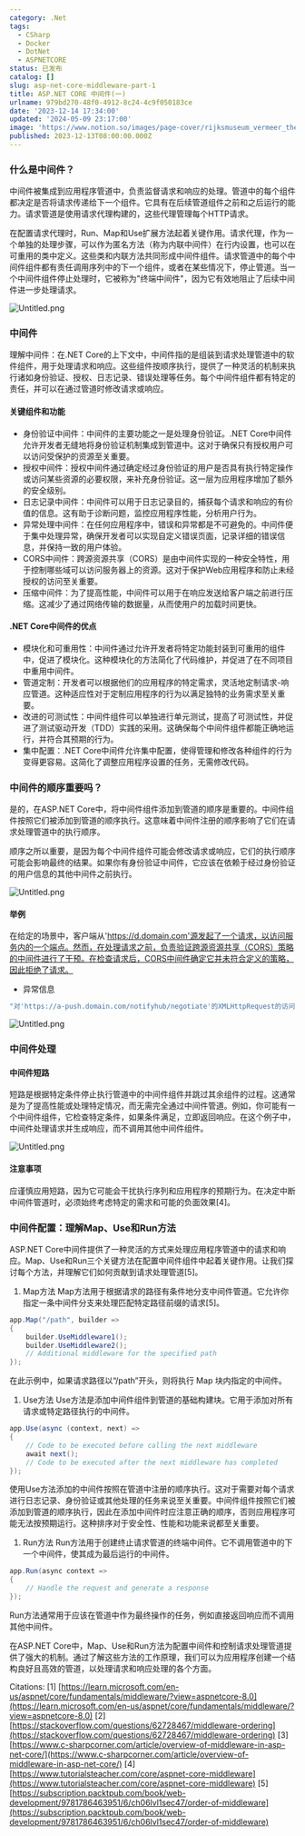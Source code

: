 ```yaml
---
category: .Net
tags:
  - CSharp
  - Docker
  - DotNet
  - ASPNETCORE
status: 已发布
catalog: []
slug: asp-net-core-middleware-part-1
title: ASP.NET CORE 中间件(一)
urlname: 979bd270-48f0-4912-8c24-4c9f050183ce
date: '2023-12-14 17:34:00'
updated: '2024-05-09 23:17:00'
image: 'https://www.notion.so/images/page-cover/rijksmuseum_vermeer_the_milkmaid.jpg'
published: 2023-12-13T08:00:00.000Z
---
```


### 什么是中间件？


中间件被集成到应用程序管道中，负责监督请求和响应的处理。管道中的每个组件都决定是否将请求传递给下一个组件。它具有在后续管道组件之前和之后运行的能力。请求管道是使用请求代理构建的，这些代理管理每个HTTP请求。


在配置请求代理时，Run、Map和Use扩展方法起着关键作用。请求代理，作为一个单独的处理步骤，可以作为匿名方法（称为内联中间件）在行内设置，也可以在可重用的类中定义。这些类和内联方法共同形成中间件组件。请求管道中的每个中间件组件都有责任调用序列中的下一个组件，或者在某些情况下，停止管道。当一个中间件组件停止处理时，它被称为"终端中间件"，因为它有效地阻止了后续中间件进一步处理请求。


![Untitled.png](https://prod-files-secure.s3.us-west-2.amazonaws.com/5d24fe63-e567-4804-86f9-9fdc62e13082/da807807-d02d-4fa1-86b6-db45e4678714/Untitled.png?X-Amz-Algorithm=AWS4-HMAC-SHA256&X-Amz-Content-Sha256=UNSIGNED-PAYLOAD&X-Amz-Credential=ASIAZI2LB4664IIK5VLO%2F20250327%2Fus-west-2%2Fs3%2Faws4_request&X-Amz-Date=20250327T213446Z&X-Amz-Expires=3600&X-Amz-Security-Token=IQoJb3JpZ2luX2VjEOX%2F%2F%2F%2F%2F%2F%2F%2F%2F%2FwEaCXVzLXdlc3QtMiJIMEYCIQCuyF6TXIHxdlX%2BVAPeJUX4ZIDJE2oVt0IBz0UxIB3IPgIhAPlmuIThgp5HlzVpGfaSDX2ubtvsXn9VHO0XI2yNEGFCKv8DCE4QABoMNjM3NDIzMTgzODA1IgwqKgtf1a1Wqhh9exEq3AMSmJGKg7hOTKeBgEn99qADSE8q8zeY9uiuWLXGAsQLsAsyF9RaoUl5bICFlv5ECXtSCEEGVlmpM5BZFdwSN0PwgLwbAi6ZMLxIuU12H%2FWvvtNcWoURD%2B4IL9y7QQC7d5HdvpKIsX3bXvoNpSpKt%2FsPytR6WKyMDun76IdeUmKUkij67YWs2uP4kxnuj%2BXoOnpEqsQSPlLd9S%2Bkt5hnEdPfS7v8ZF%2B0U4WaV53An%2BTO0Ps5clTebQMnFJiiAeG79TLvoK3BnlFeerXz%2BkTlDBr3JvIxGue6YvpXl9jcbA%2Bi%2FZUNar0RqIvYhWO0JDQcUUGy52Ix4e3dHsgqBhvGACCIgjM1zzSy2EMWML%2FMa7rweMDtojIvA3izxYMFixByn7C5kEJ7%2B3c57aGahx%2Bn2IvUW6arxGeqY79fV0r4WWOag3BXjedKLaRDJau3%2FWCUtgunzgoDpJWxgCN1JLeG%2BxO%2Ff2KkWFtSCV%2FMjM0TjMwawYGcB4wlpmGY6uPFdR2YXs1cCH2VW04eutwSDjNtgoezbaUZ%2FnT5bapM0ZvOnC6Ig4nt9uqg4NzhjEbif37BiONZbunQoyVjBZMmty0vBaLuJk03SmcNRCcaEXlg%2FY3wUbKGDjHSC2cTRUMfwzDU95a%2FBjqkAVPronNewBsQGISMKvzelDH%2B1xRe9IZB9PhIKYD6Y9wnfRJRPgEwbeau%2B%2FEbBdS1Rdl6%2Baf%2F3PeE7mr2AeA4MBmvCj%2B%2F8TYY%2FiaeFQnhE17CpysdAMkyR6kw1nOHgt8e%2FqQpqHBhwmmIk076jjy90pxS12u8lZObP9rJ9Awa7wUrXdiSI9G1NhtV7yC9qa4wSc0JJzZu2vH52xvN%2BJCj%2FZgl5PxE&X-Amz-Signature=89e5171c0474fb06ba451661d51b96050747bc86727ea31f636d83f61749f718&X-Amz-SignedHeaders=host&x-id=GetObject)


### 中间件


理解中间件：在.NET Core的上下文中，中间件指的是组装到请求处理管道中的软件组件，用于处理请求和响应。这些组件按顺序执行，提供了一种灵活的机制来执行诸如身份验证、授权、日志记录、错误处理等任务。每个中间件组件都有特定的责任，并可以在通过管道时修改请求或响应。


#### 关键组件和功能

- 身份验证中间件：中间件的主要功能之一是处理身份验证。.NET Core中间件允许开发者无缝地将身份验证机制集成到管道中。这对于确保只有授权用户可以访问受保护的资源至关重要。
- 授权中间件：授权中间件通过确定经过身份验证的用户是否具有执行特定操作或访问某些资源的必要权限，来补充身份验证。这一层为应用程序增加了额外的安全级别。
- 日志记录中间件：中间件可以用于日志记录目的，捕获每个请求和响应的有价值的信息。这有助于诊断问题，监控应用程序性能，分析用户行为。
- 异常处理中间件：在任何应用程序中，错误和异常都是不可避免的。中间件便于集中处理异常，确保开发者可以实现自定义错误页面，记录详细的错误信息，并保持一致的用户体验。
- CORS中间件：跨源资源共享（CORS）是由中间件实现的一种安全特性，用于控制哪些域可以访问服务器上的资源。这对于保护Web应用程序和防止未经授权的访问至关重要。
- 压缩中间件：为了提高性能，中间件可以用于在响应发送给客户端之前进行压缩。这减少了通过网络传输的数据量，从而使用户的加载时间更快。

#### .NET Core中间件的优点

- 模块化和可重用性：中间件通过允许开发者将特定功能封装到可重用的组件中，促进了模块化。这种模块化的方法简化了代码维护，并促进了在不同项目中重用中间件。
- 管道定制：开发者可以根据他们的应用程序的特定需求，灵活地定制请求-响应管道。这种适应性对于定制应用程序的行为以满足独特的业务需求至关重要。
- 改进的可测试性：中间件组件可以单独进行单元测试，提高了可测试性，并促进了测试驱动开发（TDD）实践的采用。这确保每个中间件组件都能正确地运行，并符合其预期的行为。
- 集中配置：.NET Core中间件允许集中配置，使得管理和修改各种组件的行为变得更容易。这简化了调整应用程序设置的任务，无需修改代码。

### 中间件的顺序重要吗？


是的，在ASP.NET Core中，将中间件组件添加到管道的顺序是重要的。中间件组件按照它们被添加到管道的顺序执行。这意味着中间件注册的顺序影响了它们在请求处理管道中的执行顺序。


顺序之所以重要，是因为每个中间件组件可能会修改请求或响应，它们的执行顺序可能会影响最终的结果。如果你有身份验证中间件，它应该在依赖于经过身份验证的用户信息的其他中间件之前执行。


![Untitled.png](https://prod-files-secure.s3.us-west-2.amazonaws.com/5d24fe63-e567-4804-86f9-9fdc62e13082/24f795a2-1c5a-4a6b-a0d8-2afb160076f1/Untitled.png?X-Amz-Algorithm=AWS4-HMAC-SHA256&X-Amz-Content-Sha256=UNSIGNED-PAYLOAD&X-Amz-Credential=ASIAZI2LB4664IIK5VLO%2F20250327%2Fus-west-2%2Fs3%2Faws4_request&X-Amz-Date=20250327T213446Z&X-Amz-Expires=3600&X-Amz-Security-Token=IQoJb3JpZ2luX2VjEOX%2F%2F%2F%2F%2F%2F%2F%2F%2F%2FwEaCXVzLXdlc3QtMiJIMEYCIQCuyF6TXIHxdlX%2BVAPeJUX4ZIDJE2oVt0IBz0UxIB3IPgIhAPlmuIThgp5HlzVpGfaSDX2ubtvsXn9VHO0XI2yNEGFCKv8DCE4QABoMNjM3NDIzMTgzODA1IgwqKgtf1a1Wqhh9exEq3AMSmJGKg7hOTKeBgEn99qADSE8q8zeY9uiuWLXGAsQLsAsyF9RaoUl5bICFlv5ECXtSCEEGVlmpM5BZFdwSN0PwgLwbAi6ZMLxIuU12H%2FWvvtNcWoURD%2B4IL9y7QQC7d5HdvpKIsX3bXvoNpSpKt%2FsPytR6WKyMDun76IdeUmKUkij67YWs2uP4kxnuj%2BXoOnpEqsQSPlLd9S%2Bkt5hnEdPfS7v8ZF%2B0U4WaV53An%2BTO0Ps5clTebQMnFJiiAeG79TLvoK3BnlFeerXz%2BkTlDBr3JvIxGue6YvpXl9jcbA%2Bi%2FZUNar0RqIvYhWO0JDQcUUGy52Ix4e3dHsgqBhvGACCIgjM1zzSy2EMWML%2FMa7rweMDtojIvA3izxYMFixByn7C5kEJ7%2B3c57aGahx%2Bn2IvUW6arxGeqY79fV0r4WWOag3BXjedKLaRDJau3%2FWCUtgunzgoDpJWxgCN1JLeG%2BxO%2Ff2KkWFtSCV%2FMjM0TjMwawYGcB4wlpmGY6uPFdR2YXs1cCH2VW04eutwSDjNtgoezbaUZ%2FnT5bapM0ZvOnC6Ig4nt9uqg4NzhjEbif37BiONZbunQoyVjBZMmty0vBaLuJk03SmcNRCcaEXlg%2FY3wUbKGDjHSC2cTRUMfwzDU95a%2FBjqkAVPronNewBsQGISMKvzelDH%2B1xRe9IZB9PhIKYD6Y9wnfRJRPgEwbeau%2B%2FEbBdS1Rdl6%2Baf%2F3PeE7mr2AeA4MBmvCj%2B%2F8TYY%2FiaeFQnhE17CpysdAMkyR6kw1nOHgt8e%2FqQpqHBhwmmIk076jjy90pxS12u8lZObP9rJ9Awa7wUrXdiSI9G1NhtV7yC9qa4wSc0JJzZu2vH52xvN%2BJCj%2FZgl5PxE&X-Amz-Signature=aacf735e98af2ebf479b1652957ff8bf562be3aa9d0027d94cd4b3d1480df2b4&X-Amz-SignedHeaders=host&x-id=GetObject)


#### 举例


在给定的场景中，客户端从'https://d.domain.com'源发起了一个请求，以访问服务内的一个端点。然而，在处理请求之前，负责验证跨源资源共享（CORS）策略的中间件进行了干预。在检查请求后，CORS中间件确定它并未符合定义的策略，因此拒绝了请求。

- 异常信息

```c#
"对'https://a-push.domain.com/notifyhub/negotiate'的XMLHttpRequest的访问，源自'https://d.domain.com'，已被CORS策略阻止：预检请求的响应未通过访问控制检查：请求的资源上没有'Access-Control-Allow-Origin'头。"[1][2][3]
```


![Untitled.png](https://prod-files-secure.s3.us-west-2.amazonaws.com/5d24fe63-e567-4804-86f9-9fdc62e13082/371d9517-dafe-4432-94b7-2d14d1593167/Untitled.png?X-Amz-Algorithm=AWS4-HMAC-SHA256&X-Amz-Content-Sha256=UNSIGNED-PAYLOAD&X-Amz-Credential=ASIAZI2LB4664IIK5VLO%2F20250327%2Fus-west-2%2Fs3%2Faws4_request&X-Amz-Date=20250327T213446Z&X-Amz-Expires=3600&X-Amz-Security-Token=IQoJb3JpZ2luX2VjEOX%2F%2F%2F%2F%2F%2F%2F%2F%2F%2FwEaCXVzLXdlc3QtMiJIMEYCIQCuyF6TXIHxdlX%2BVAPeJUX4ZIDJE2oVt0IBz0UxIB3IPgIhAPlmuIThgp5HlzVpGfaSDX2ubtvsXn9VHO0XI2yNEGFCKv8DCE4QABoMNjM3NDIzMTgzODA1IgwqKgtf1a1Wqhh9exEq3AMSmJGKg7hOTKeBgEn99qADSE8q8zeY9uiuWLXGAsQLsAsyF9RaoUl5bICFlv5ECXtSCEEGVlmpM5BZFdwSN0PwgLwbAi6ZMLxIuU12H%2FWvvtNcWoURD%2B4IL9y7QQC7d5HdvpKIsX3bXvoNpSpKt%2FsPytR6WKyMDun76IdeUmKUkij67YWs2uP4kxnuj%2BXoOnpEqsQSPlLd9S%2Bkt5hnEdPfS7v8ZF%2B0U4WaV53An%2BTO0Ps5clTebQMnFJiiAeG79TLvoK3BnlFeerXz%2BkTlDBr3JvIxGue6YvpXl9jcbA%2Bi%2FZUNar0RqIvYhWO0JDQcUUGy52Ix4e3dHsgqBhvGACCIgjM1zzSy2EMWML%2FMa7rweMDtojIvA3izxYMFixByn7C5kEJ7%2B3c57aGahx%2Bn2IvUW6arxGeqY79fV0r4WWOag3BXjedKLaRDJau3%2FWCUtgunzgoDpJWxgCN1JLeG%2BxO%2Ff2KkWFtSCV%2FMjM0TjMwawYGcB4wlpmGY6uPFdR2YXs1cCH2VW04eutwSDjNtgoezbaUZ%2FnT5bapM0ZvOnC6Ig4nt9uqg4NzhjEbif37BiONZbunQoyVjBZMmty0vBaLuJk03SmcNRCcaEXlg%2FY3wUbKGDjHSC2cTRUMfwzDU95a%2FBjqkAVPronNewBsQGISMKvzelDH%2B1xRe9IZB9PhIKYD6Y9wnfRJRPgEwbeau%2B%2FEbBdS1Rdl6%2Baf%2F3PeE7mr2AeA4MBmvCj%2B%2F8TYY%2FiaeFQnhE17CpysdAMkyR6kw1nOHgt8e%2FqQpqHBhwmmIk076jjy90pxS12u8lZObP9rJ9Awa7wUrXdiSI9G1NhtV7yC9qa4wSc0JJzZu2vH52xvN%2BJCj%2FZgl5PxE&X-Amz-Signature=f36ed09eb2f49c1383418b3b210552064e8b0ac6dce074febd8994b0b71660d1&X-Amz-SignedHeaders=host&x-id=GetObject)


### 中间件处理


#### 中间件短路
短路是根据特定条件停止执行管道中的中间件组件并跳过其余组件的过程。这通常是为了提高性能或处理特定情况，而无需完全通过中间件管道。例如，你可能有一个中间件组件，它检查特定条件，如果条件满足，立即返回响应。在这个例子中，中间件处理请求并生成响应，而不调用其他中间件组件。


![Untitled.png](https://prod-files-secure.s3.us-west-2.amazonaws.com/5d24fe63-e567-4804-86f9-9fdc62e13082/e8a1d943-cb51-4723-936e-23c6af2fb0f9/Untitled.png?X-Amz-Algorithm=AWS4-HMAC-SHA256&X-Amz-Content-Sha256=UNSIGNED-PAYLOAD&X-Amz-Credential=ASIAZI2LB4664IIK5VLO%2F20250327%2Fus-west-2%2Fs3%2Faws4_request&X-Amz-Date=20250327T213446Z&X-Amz-Expires=3600&X-Amz-Security-Token=IQoJb3JpZ2luX2VjEOX%2F%2F%2F%2F%2F%2F%2F%2F%2F%2FwEaCXVzLXdlc3QtMiJIMEYCIQCuyF6TXIHxdlX%2BVAPeJUX4ZIDJE2oVt0IBz0UxIB3IPgIhAPlmuIThgp5HlzVpGfaSDX2ubtvsXn9VHO0XI2yNEGFCKv8DCE4QABoMNjM3NDIzMTgzODA1IgwqKgtf1a1Wqhh9exEq3AMSmJGKg7hOTKeBgEn99qADSE8q8zeY9uiuWLXGAsQLsAsyF9RaoUl5bICFlv5ECXtSCEEGVlmpM5BZFdwSN0PwgLwbAi6ZMLxIuU12H%2FWvvtNcWoURD%2B4IL9y7QQC7d5HdvpKIsX3bXvoNpSpKt%2FsPytR6WKyMDun76IdeUmKUkij67YWs2uP4kxnuj%2BXoOnpEqsQSPlLd9S%2Bkt5hnEdPfS7v8ZF%2B0U4WaV53An%2BTO0Ps5clTebQMnFJiiAeG79TLvoK3BnlFeerXz%2BkTlDBr3JvIxGue6YvpXl9jcbA%2Bi%2FZUNar0RqIvYhWO0JDQcUUGy52Ix4e3dHsgqBhvGACCIgjM1zzSy2EMWML%2FMa7rweMDtojIvA3izxYMFixByn7C5kEJ7%2B3c57aGahx%2Bn2IvUW6arxGeqY79fV0r4WWOag3BXjedKLaRDJau3%2FWCUtgunzgoDpJWxgCN1JLeG%2BxO%2Ff2KkWFtSCV%2FMjM0TjMwawYGcB4wlpmGY6uPFdR2YXs1cCH2VW04eutwSDjNtgoezbaUZ%2FnT5bapM0ZvOnC6Ig4nt9uqg4NzhjEbif37BiONZbunQoyVjBZMmty0vBaLuJk03SmcNRCcaEXlg%2FY3wUbKGDjHSC2cTRUMfwzDU95a%2FBjqkAVPronNewBsQGISMKvzelDH%2B1xRe9IZB9PhIKYD6Y9wnfRJRPgEwbeau%2B%2FEbBdS1Rdl6%2Baf%2F3PeE7mr2AeA4MBmvCj%2B%2F8TYY%2FiaeFQnhE17CpysdAMkyR6kw1nOHgt8e%2FqQpqHBhwmmIk076jjy90pxS12u8lZObP9rJ9Awa7wUrXdiSI9G1NhtV7yC9qa4wSc0JJzZu2vH52xvN%2BJCj%2FZgl5PxE&X-Amz-Signature=f26d4ccc6d348afcb6248b9ca1b2b2c49f3d4f12f283e61893b0c4401cdcddea&X-Amz-SignedHeaders=host&x-id=GetObject)


#### 注意事项


应谨慎应用短路，因为它可能会干扰执行序列和应用程序的预期行为。在决定中断中间件管道时，必须始终考虑特定的需求和可能的负面效果[4]。


### 中间件配置：理解Map、Use和Run方法


ASP.NET Core中间件提供了一种灵活的方式来处理应用程序管道中的请求和响应。Map、Use和Run三个关键方法在配置中间件组件中起着关键作用。让我们探讨每个方法，并理解它们如何贡献到请求处理管道[5]。

1. Map方法
Map方法用于根据请求的路径有条件地分支中间件管道。它允许你指定一条中间件分支来处理匹配特定路径前缀的请求[5]。

```c#
app.Map("/path", builder =>
{
    builder.UseMiddleware1();
    builder.UseMiddleware2();
    // Additional middleware for the specified path
});
```


在此示例中，如果请求路径以“/path”开头，则将执行 Map 块内指定的中间件。

1. Use方法
Use方法是添加中间件组件到管道的基础构建块。它用于添加对所有请求或特定路径执行的中间件。

```c#
app.Use(async (context, next) =>
{
    // Code to be executed before calling the next middleware
    await next();
    // Code to be executed after the next middleware has completed
});
```


使用Use方法添加的中间件按照在管道中注册的顺序执行。这对于需要对每个请求进行日志记录、身份验证或其他处理的任务来说至关重要。中间件组件按照它们被添加到管道的顺序执行，因此在添加中间件时应注意正确的顺序，否则应用程序可能无法按预期运行。这种排序对于安全性、性能和功能来说都至关重要。

1. Run方法
Run方法用于创建终止请求管道的终端中间件。它不调用管道中的下一个中间件，使其成为最后运行的中间件。

```c#
app.Run(async context =>
{
    // Handle the request and generate a response
});
```


Run方法通常用于应该在管道中作为最终操作的任务，例如直接返回响应而不调用其他中间件。


在ASP.NET Core中，Map、Use和Run方法为配置中间件和控制请求处理管道提供了强大的机制。通过了解这些方法的工作原理，我们可以为应用程序创建一个结构良好且高效的管道，以处理请求和响应处理的各个方面。


Citations:
[1] [https://learn.microsoft.com/en-us/aspnet/core/fundamentals/middleware/?view=aspnetcore-8.0](https://learn.microsoft.com/en-us/aspnet/core/fundamentals/middleware/?view=aspnetcore-8.0)
[2] [https://stackoverflow.com/questions/62728467/middleware-ordering](https://stackoverflow.com/questions/62728467/middleware-ordering)
[3] [https://www.c-sharpcorner.com/article/overview-of-middleware-in-asp-net-core/](https://www.c-sharpcorner.com/article/overview-of-middleware-in-asp-net-core/)
[4] [https://www.tutorialsteacher.com/core/aspnet-core-middleware](https://www.tutorialsteacher.com/core/aspnet-core-middleware)
[5] [https://subscription.packtpub.com/book/web-development/9781786463951/6/ch06lvl1sec47/order-of-middleware](https://subscription.packtpub.com/book/web-development/9781786463951/6/ch06lvl1sec47/order-of-middleware)

